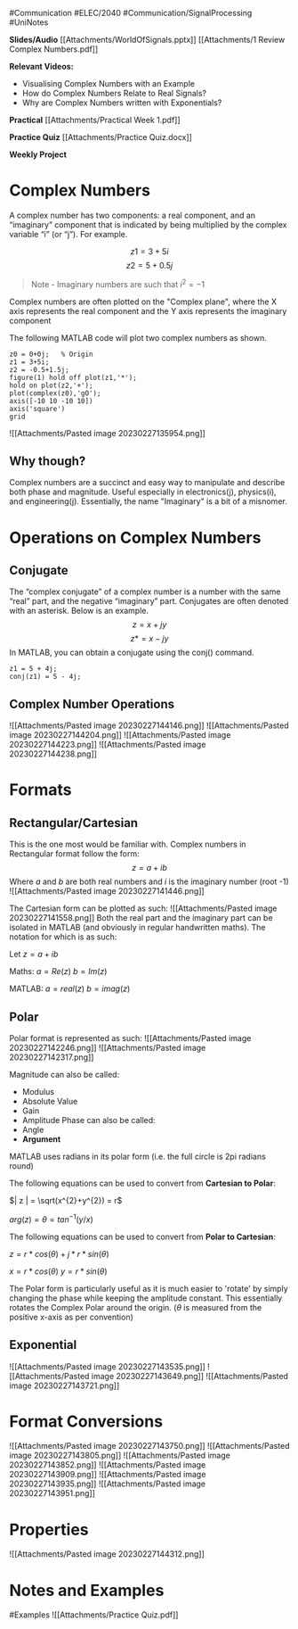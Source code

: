 #Communication  #ELEC/2040 #Communication/SignalProcessing #UniNotes

**Slides/Audio**
[[Attachments/WorldOfSignals.pptx]]
[[Attachments/1 Review Complex Numbers.pdf]]

**Relevant Videos:**
- Visualising Complex Numbers with an Example
- How do Complex Numbers Relate to Real Signals?
- Why are Complex Numbers written with Exponentials?

**Practical**
[[Attachments/Practical Week 1.pdf]]

**Practice Quiz**
[[Attachments/Practice Quiz.docx]]

**Weekly Project**

# Complex Numbers
A complex number has two components: a real component, and an “imaginary” component that is indicated by being multiplied by the complex variable “i” (or “j”). For example.

$$ z1 = 3 + 5i$$
$$z2 = 5 + 0.5j$$
> Note - Imaginary numbers are such that  $i^{2}= -1$

Complex numbers are often plotted on the "Complex plane", where the X axis represents the real component and the Y axis represents the imaginary component

The following MATLAB code will plot two complex numbers as shown.
```
z0 = 0+0j;   % Origin
z1 = 3+5i;
z2 = -0.5+1.5j;
figure(1) hold off plot(z1,'*');
hold on plot(z2,'+');
plot(complex(z0),'gO');
axis([-10 10 -10 10]) 
axis('square') 
grid
```

![[Attachments/Pasted image 20230227135954.png]]

## Why though?
Complex numbers are a succinct and easy way to manipulate and describe both phase and magnitude. Useful especially in electronics(j), physics(i), and engineering(j). Essentially, the name "Imaginary" is a bit of a misnomer.

# Operations on Complex Numbers
## Conjugate

The “complex conjugate” of a complex number is a number with the same “real” part, and the negative “imaginary” part. Conjugates are often denoted with an asterisk. Below is an example.
$$z = x + jy$$
$$z* = x-jy$$
In MATLAB, you can obtain a conjugate using the conj() command.

```
z1 = 5 + 4j;
conj(z1) = 5 - 4j;
```

## Complex Number Operations
![[Attachments/Pasted image 20230227144146.png]]
![[Attachments/Pasted image 20230227144204.png]]
![[Attachments/Pasted image 20230227144223.png]]
![[Attachments/Pasted image 20230227144238.png]]

# Formats
## Rectangular/Cartesian
This is the one most would be familiar with. Complex numbers in Rectangular format follow the form:
$$ z = a + ib$$
Where *a* and *b* are both real numbers and *i* is the imaginary number (root -1)
![[Attachments/Pasted image 20230227141446.png]]

The Cartesian form can be plotted as such:
![[Attachments/Pasted image 20230227141558.png]]
Both the real part and the imaginary part can be isolated in MATLAB (and obviously in regular handwritten maths). The notation for which is as such:

Let $z = a + ib$

Maths:
$a = Re(z)$
$b = Im(z)$

MATLAB:
$a = real(z)$
$b = imag(z)$

## Polar
Polar format is represented as such:
![[Attachments/Pasted image 20230227142246.png]]
![[Attachments/Pasted image 20230227142317.png]]

Magnitude can also be called:
- Modulus
- Absolute Value
- Gain
- Amplitude
Phase can also be called:
- Angle
- **Argument**

MATLAB uses radians in its polar form (i.e. the full circle is 2pi radians round)

The following equations can be used to convert from **Cartesian to Polar**:

$| z | = \sqrt(x^{2}+y^{2}) = r$

$arg(z) = \theta = tan^{-1}(y/x)$

The following equations can be used to convert from **Polar to Cartesian**:

$z = r*cos(\theta) + j*r*sin(\theta)$

$x = r*cos(\theta)$
$y = r*sin(\theta)$

The Polar form is particularly useful as it is much easier to 'rotate' by simply changing the phase while keeping the amplitude constant. This essentially rotates the Complex Polar around the origin. ($\theta$ is measured from the positive x-axis as per convention)



## Exponential
![[Attachments/Pasted image 20230227143535.png]]
![[Attachments/Pasted image 20230227143649.png]]
![[Attachments/Pasted image 20230227143721.png]]

# Format Conversions
![[Attachments/Pasted image 20230227143750.png]]
![[Attachments/Pasted image 20230227143805.png]]
![[Attachments/Pasted image 20230227143852.png]]
![[Attachments/Pasted image 20230227143909.png]]
![[Attachments/Pasted image 20230227143935.png]]
![[Attachments/Pasted image 20230227143951.png]]

# Properties
![[Attachments/Pasted image 20230227144312.png]]

# Notes and Examples
#Examples 
![[Attachments/Practice Quiz.pdf]]